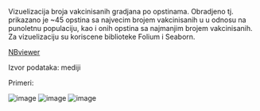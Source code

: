 Vizuelizacija broja vakcinisanih gradjana po opstinama. Obradjeno tj. prikazano je ~45 opstina sa najvecim brojem vakcinisanih u u odnosu na punoletnu populaciju, kao i onih opstina sa najmanjim brojem vakcinisanih. Za vizuelizaciju su koriscene biblioteke Folium i Seaborn.

[NBviewer](https://nbviewer.jupyter.org/github/makilezx/py_vizuelizacija_vakcinacija_po_opstinama_RS/blob/main/vakcinacija_opstine.ipynb)

Izvor podataka: mediji

Primeri:

![image](https://user-images.githubusercontent.com/50851469/119171201-8c672d00-ba64-11eb-96ba-33de2d00d104.png)
![image](https://user-images.githubusercontent.com/50851469/119171244-9b4ddf80-ba64-11eb-998e-bfa94166066e.png)
![image](https://user-images.githubusercontent.com/50851469/119171764-4b234d00-ba65-11eb-865a-0baa309cb6d5.png)

